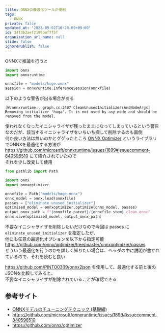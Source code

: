 ```yaml
---
title: ONNXの最適化ツールが便利
tags:
  - ONNX
private: false
updated_at: '2023-09-02T10:28:09+09:00'
id: 34f3b2aef2199baf7f5f
organization_url_name: null
slide: false
ignorePublish: false
---
```

ONNXで推論を行うと

```py
import onnx
import onnxruntime

onnxfile = "models/hoge.onnx"
session = onnxruntime.InferenceSession(onnxfile)
```

以下のような警告が出る場合がある

```log
[W:onnxruntime:, graph.cc:3487 CleanUnusedInitializersAndNodeArgs] Removing initializer 'huga'. It is not used by any node and should be removed from the model.
```

使われなくなったイニシャライザが残ったままになってしまっているという警告なのだが、該当するイニシャライザをいちいち探して削除するのも面倒  
何か良い方法は無いのかとググったところ
[ONNX Optimizer](https://github.com/onnx/optimizer) というライブラリでONNXを最適化する方法が  
<https://github.com/microsoft/onnxruntime/issues/1899#issuecomment-840596510> にて紹介されていたので  
それを少し改変して使用

```py
from pathlib import Path

import onnx
import onnxoptimizer

onnxfile = Path("models/hoge.onnx")
onnx_model = onnx.load(onnxfile)
passes = ["eliminate_unused_initializer"]
optimized_model = onnxoptimizer.optimize(onnx_model, passes)
output_onnx_path = f"{onnxfile.parent}/{onnxfile.stem}_clean.onnx"
onnx.save(optimized_model, output_onnx_path)
```

不要なイニシャライザを削除したいだけなので今回は passes に `eliminate_unused_initializer` を指定したが、  
他にも任意の最適化オプションを以下から指定可能  
<https://github.com/onnx/optimizer/tree/master/onnxoptimizer/passes>  
どういう最適化を行うのかを詳しく知りたい場合は、ヘッダの中に説明が書かれているので、それを読むと良い

<https://github.com/PINTO0309/onnx2json> を使用して、最適化する前と後のJSONを比較してみると、  
不要なイニシャライザが削除されていることが確認できる

## 参考サイト

- [ONNXモデルのチューニングテクニック (基礎編)](https://cyberagent.ai/blog/tech/17300/)
- <https://github.com/microsoft/onnxruntime/issues/1899#issuecomment-840596510>
- <https://github.com/onnx/optimizer>
